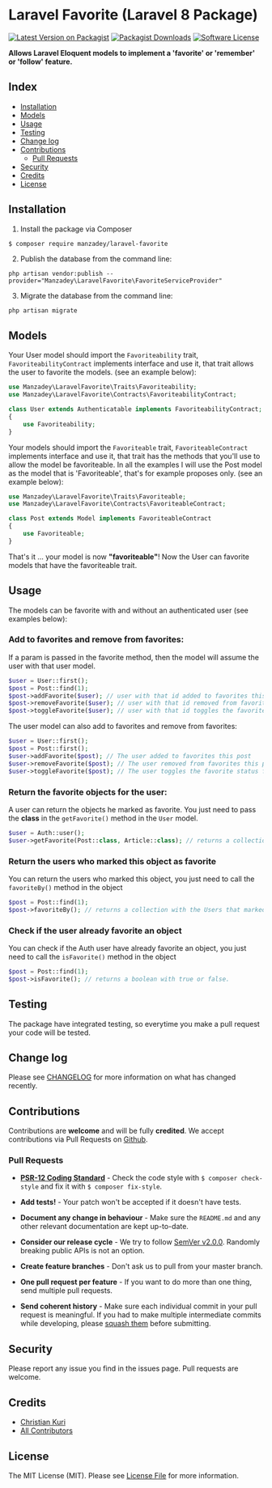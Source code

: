 # Laravel Favorite (Laravel 8 Package)

[![Latest Version on Packagist][ico-version]][link-packagist]
[![Packagist Downloads][ico-downloads]][link-packagist]
[![Software License][ico-license]](LICENSE.md)

**Allows Laravel Eloquent models to implement a 'favorite' or 'remember' or 'follow' feature.**

## Index

- [Installation](#installation)
- [Models](#models)
- [Usage](#usage)
- [Testing](#testing)
- [Change log](#change-log)
- [Contributions](#contributions)
	- [Pull Requests](#pull-requests)
- [Security](#security)
- [Credits](#credits)
- [License](#license)

## Installation

1) Install the package via Composer

```bash
$ composer require manzadey/laravel-favorite
```

2) Publish the database from the command line:

```shell
php artisan vendor:publish --provider="Manzadey\LaravelFavorite\FavoriteServiceProvider"
```

3) Migrate the database from the command line:

```shell
php artisan migrate
```

## Models

Your User model should import the `Favoriteability` trait, `FavoriteabilityContract` implements interface and use it, that trait allows the user to favorite the models.
(see an example below):

```php
use Manzadey\LaravelFavorite\Traits\Favoriteability;
use Manzadey\LaravelFavorite\Contracts\FavoriteabilityContract;

class User extends Authenticatable implements FavoriteabilityContract;
{
	use Favoriteability;
}
```

Your models should import the `Favoriteable` trait, `FavoriteableContract` implements interface and use it, that trait has the methods that you'll use to allow the model be favoriteable.
In all the examples I will use the Post model as the model that is 'Favoriteable', that's for example proposes only.
(see an example below):

```php
use Manzadey\LaravelFavorite\Traits\Favoriteable;
use Manzadey\LaravelFavorite\Contracts\FavoriteableContract;

class Post extends Model implements FavoriteableContract
{
    use Favoriteable;
}
```

That's it ... your model is now **"favoriteable"**!
Now the User can favorite models that have the favoriteable trait.

## Usage

The models can be favorite with and without an authenticated user
(see examples below):

### Add to favorites and remove from favorites:

If a param is passed in the favorite method, then the model will assume the user with that user model.

```php
$user = User::first();
$post = Post::find(1);
$post->addFavorite($user); // user with that id added to favorites this post
$post->removeFavorite($user); // user with that id removed from favorites this post
$post->toggleFavorite($user); // user with that id toggles the favorite status from this post
```

The user model can also add to favorites and remove from favorites:

```php
$user = User::first();
$post = Post::first();
$user->addFavorite($post); // The user added to favorites this post
$user->removeFavorite($post); // The user removed from favorites this post
$user->toggleFavorite($post); // The user toggles the favorite status from this post
```

### Return the favorite objects for the user:

A user can return the objects he marked as favorite.
You just need to pass the **class** in the `getFavorite()` method in the `User` model.

```php
$user = Auth::user();
$user->getFavorite(Post::class, Article::class); // returns a collection with the Posts the User marked as favorite
```

### Return the users who marked this object as favorite

You can return the users who marked this object, you just need to call the `favoriteBy()` method in the object

```php
$post = Post::find(1);
$post->favoriteBy(); // returns a collection with the Users that marked the post as favorite.
```

### Check if the user already favorite an object

You can check if the Auth user have already favorite an object, you just need to call the `isFavorite()` method in the object

```php
$post = Post::find(1);
$post->isFavorite(); // returns a boolean with true or false.
```

## Testing

The package have integrated testing, so everytime you make a pull request your code will be tested.

## Change log

Please see [CHANGELOG](CHANGELOG.md) for more information on what has changed recently.

## Contributions

Contributions are **welcome** and will be fully **credited**.
We accept contributions via Pull Requests on [Github](https://github.com/Manzadey/laravel-favorite).

### Pull Requests

- **[PSR-12 Coding Standard](https://github.com/php-fig/fig-standards/blob/master/accepted/PSR-12-extended-coding-style-guide.md)** - Check the code style with ``$ composer check-style`` and fix it with ``$ composer fix-style``.

- **Add tests!** - Your patch won't be accepted if it doesn't have tests.

- **Document any change in behaviour** - Make sure the `README.md` and any other relevant documentation are kept up-to-date.

- **Consider our release cycle** - We try to follow [SemVer v2.0.0](http://semver.org/). Randomly breaking public APIs is not an option.

- **Create feature branches** - Don't ask us to pull from your master branch.

- **One pull request per feature** - If you want to do more than one thing, send multiple pull requests.

- **Send coherent history** - Make sure each individual commit in your pull request is meaningful. If you had to make multiple intermediate commits while developing, please [squash them](http://www.git-scm.com/book/en/v2/Git-Tools-Rewriting-History#Changing-Multiple-Commit-Messages) before submitting.

## Security

Please report any issue you find in the issues page.
Pull requests are welcome.

## Credits

- [Christian Kuri][link-author]
- [All Contributors][link-contributors]

## License

The MIT License (MIT). Please see [License File](LICENSE.md) for more information.

[ico-version]: https://img.shields.io/packagist/v/Manzadey/laravel-favorite.svg?style=flat-square
[ico-license]: https://img.shields.io/badge/license-MIT-brightgreen.svg?style=flat-square
[ico-travis]: https://app.travis-ci.com/Manzadey/laravel-favorite.svg?branch=master
[ico-scrutinizer]: https://img.shields.io/scrutinizer/coverage/g/Manzadey/laravel-favorite.svg?style=flat-square
[ico-code-quality]: https://img.shields.io/scrutinizer/g/Manzadey/laravel-favorite.svg?style=flat-square
[ico-downloads]: https://img.shields.io/packagist/dt/Manzadey/laravel-favorite.svg?style=flat-square
[ico-php-version]: https://img.shields.io/packagist/php-v/manzadey/laravel-favorite?style=flat-square

[link-packagist]: https://packagist.org/packages/Manzadey/laravel-favorite
[link-travis]: https://travis-ci.org/Manzadey/laravel-favorite
[link-scrutinizer]: https://scrutinizer-ci.com/g/Manzadey/laravel-favorite/code-structure
[link-code-quality]: https://scrutinizer-ci.com/g/Manzadey/laravel-favorite
[link-downloads]: https://packagist.org/packages/Manzadey/laravel-favorite
[link-author]: https://github.com/Manzadey
[link-contributors]: ../../contributors
